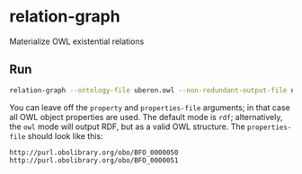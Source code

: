 # relation-graph

Materialize OWL existential relations

## Run

```bash
relation-graph --ontology-file uberon.owl --non-redundant-output-file nonredundant.ttl --redundant-output-file redundant.ttl --mode rdf --property 'http://purl.obolibrary.org/obo/BFO_0000050' --property 'http://purl.obolibrary.org/obo/BFO_0000051' --properties-file more_properties.txt
```

You can leave off the `property` and `properties-file` arguments; in that case all OWL object properties are used. The default mode is `rdf`; 
alternatively, the `owl` mode will output RDF, but as a valid OWL structure. The `properties-file` should look like this:

```
http://purl.obolibrary.org/obo/BFO_0000050
http://purl.obolibrary.org/obo/BFO_0000051
```
